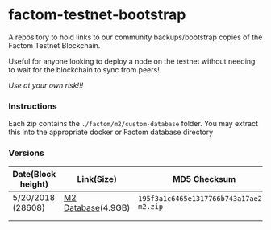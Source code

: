 # factom-testnet-bootstrap
A repository to hold links to our community backups/bootstrap copies of the Factom Testnet Blockchain.

Useful for anyone looking to deploy a node on the testnet without needing to wait for the blockchain to sync from peers!

*Use at your own risk!!!*

### Instructions

Each zip contains the `./factom/m2/custom-database` folder. You may extract this into the appropriate docker or Factom database directory

### Versions

| Date(Block height) | Link(Size)                                                   | MD5 Checksum                               |
| ------------------ | ------------------------------------------------------------ | ------------------------------------------ |
| 5/20/2018 (28608)  | [M2 Database](https://s3.amazonaws.com/factom.dbgrow/testnet/m2.zip)(4.9GB) | `195f3a1c6465e1317766b743a17ae2fd  m2.zip` |
|                    |                                                              |                                            |
|                    |                                                              |                                            |

 